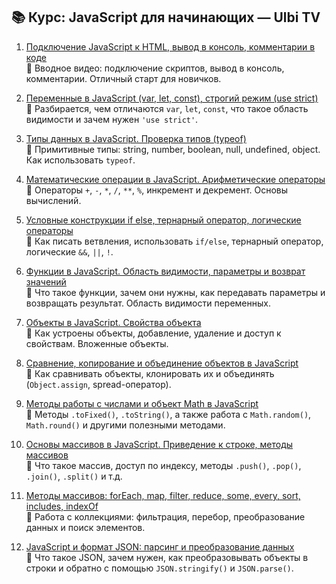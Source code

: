 ## 📚 Курс: **JavaScript для начинающих — Ulbi TV**

1. [Подключение JavaScript к HTML, вывод в консоль, комментарии в коде](https://www.youtube.com/watch?v=nCgFdChjnds)  
📌 Вводное видео: подключение скриптов, вывод в консоль, комментарии. Отличный старт для новичков.

2. [Переменные в JavaScript (var, let, const), строгий режим (use strict)](https://www.youtube.com/watch?v=ZV8fNtV1mOM)  
📌 Разбирается, чем отличаются `var`, `let`, `const`, что такое область видимости и зачем нужен `'use strict'`.

3. [Типы данных в JavaScript. Проверка типов (typeof)](https://www.youtube.com/watch?v=kfcl02Nd2YI)  
📌 Примитивные типы: string, number, boolean, null, undefined, object. Как использовать `typeof`.

4. [Математические операции в JavaScript. Арифметические операторы](https://www.youtube.com/watch?v=fayTKZUUm7c)  
📌 Операторы `+`, `-`, `*`, `/`, `**`, `%`, инкремент и декремент. Основы вычислений.

5. [Условные конструкции if else, тернарный оператор, логические операторы](https://www.youtube.com/watch?v=ugio2BJOO04)  
📌 Как писать ветвления, использовать `if/else`, тернарный оператор, логические `&&`, `||`, `!`.

6. [Функции в JavaScript. Область видимости, параметры и возврат значений](https://www.youtube.com/watch?v=rJK0eMkI3BE)  
📌 Что такое функции, зачем они нужны, как передавать параметры и возвращать результат. Область видимости переменных.

7. [Объекты в JavaScript. Свойства объекта](https://www.youtube.com/watch?v=kXAM_VuiBMM)  
📌 Как устроены объекты, добавление, удаление и доступ к свойствам. Вложенные объекты.

8. [Сравнение, копирование и объединение объектов в JavaScript](https://www.youtube.com/watch?v=t_B7hl1W65E)  
📌 Как сравнивать объекты, клонировать их и объединять (`Object.assign`, spread-оператор).

9. [Методы работы с числами и объект Math в JavaScript](https://www.youtube.com/watch?v=yIvIAU-7_SY)  
📌 Методы `.toFixed()`, `.toString()`, а также работа с `Math.random()`, `Math.round()` и другими полезными методами.

10. [Основы массивов в JavaScript. Приведение к строке, методы массивов](https://www.youtube.com/watch?v=n9K4P420uh0)  
📌 Что такое массив, доступ по индексу, методы `.push()`, `.pop()`, `.join()`, `.split()` и т.д.

11. [Методы массивов: forEach, map, filter, reduce, some, every, sort, includes, indexOf](https://www.youtube.com/watch?v=SjTTDZX2hIA)  
📌 Работа с коллекциями: фильтрация, перебор, преобразование данных и поиск элементов.

12. [JavaScript и формат JSON: парсинг и преобразование данных](https://www.youtube.com/watch?v=syZhAlHgrxs)  
📌 Что такое JSON, зачем нужен, как преобразовывать объекты в строки и обратно с помощью `JSON.stringify()` и `JSON.parse()`.
